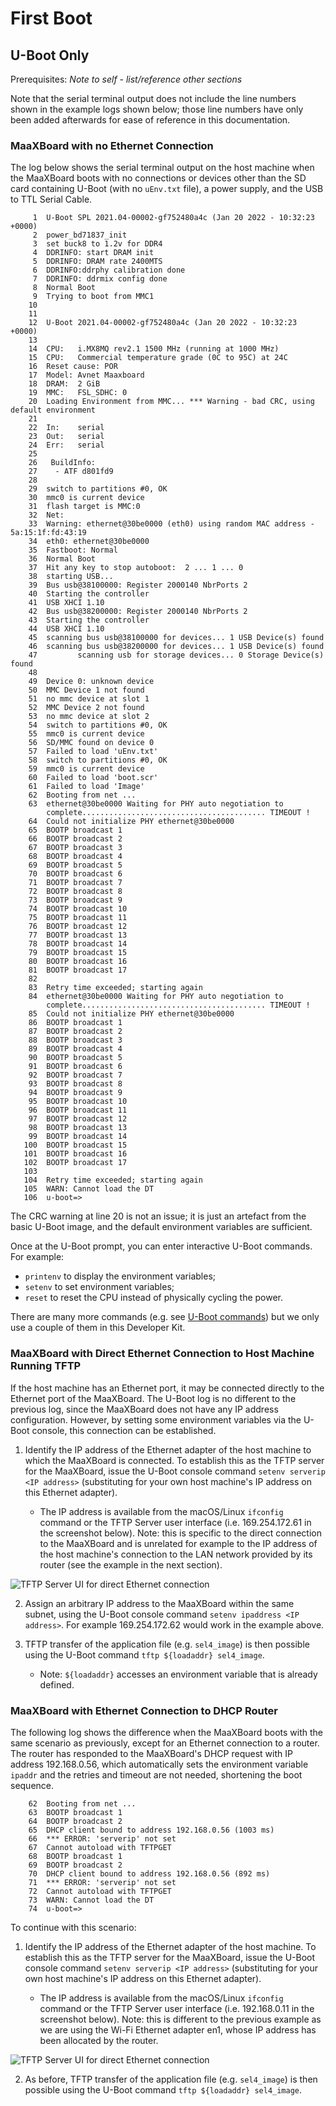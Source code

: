 # First Boot

## U-Boot Only

Prerequisites: *Note to self - list/reference other sections*

Note that the serial terminal output does not include the line numbers shown in the example logs shown below; those line numbers have only been added afterwards for ease of reference in this documentation.

### MaaXBoard with no Ethernet Connection

The log below shows the serial terminal output on the host machine when the MaaXBoard boots with no connections or devices other than the SD card containing U-Boot (with no `uEnv.txt` file), a power supply, and the USB to TTL Serial Cable.

```
     1	U-Boot SPL 2021.04-00002-gf752480a4c (Jan 20 2022 - 10:32:23 +0000)
     2	power_bd71837_init
     3	set buck8 to 1.2v for DDR4
     4	DDRINFO: start DRAM init
     5	DDRINFO: DRAM rate 2400MTS
     6	DDRINFO:ddrphy calibration done
     7	DDRINFO: ddrmix config done
     8	Normal Boot
     9	Trying to boot from MMC1
    10	
    11	
    12	U-Boot 2021.04-00002-gf752480a4c (Jan 20 2022 - 10:32:23 +0000)
    13	
    14	CPU:   i.MX8MQ rev2.1 1500 MHz (running at 1000 MHz)
    15	CPU:   Commercial temperature grade (0C to 95C) at 24C
    16	Reset cause: POR
    17	Model: Avnet Maaxboard
    18	DRAM:  2 GiB
    19	MMC:   FSL_SDHC: 0
    20	Loading Environment from MMC... *** Warning - bad CRC, using default environment
    21	
    22	In:    serial
    23	Out:   serial
    24	Err:   serial
    25	
    26	 BuildInfo:
    27	  - ATF d801fd9
    28	
    29	switch to partitions #0, OK
    30	mmc0 is current device
    31	flash target is MMC:0
    32	Net:   
    33	Warning: ethernet@30be0000 (eth0) using random MAC address - 5a:15:1f:fd:43:19
    34	eth0: ethernet@30be0000
    35	Fastboot: Normal
    36	Normal Boot
    37	Hit any key to stop autoboot:  2 ... 1 ... 0 
    38	starting USB...
    39	Bus usb@38100000: Register 2000140 NbrPorts 2
    40	Starting the controller
    41	USB XHCI 1.10
    42	Bus usb@38200000: Register 2000140 NbrPorts 2
    43	Starting the controller
    44	USB XHCI 1.10
    45	scanning bus usb@38100000 for devices... 1 USB Device(s) found
    46	scanning bus usb@38200000 for devices... 1 USB Device(s) found
    47	       scanning usb for storage devices... 0 Storage Device(s) found
    48	
    49	Device 0: unknown device
    50	MMC Device 1 not found
    51	no mmc device at slot 1
    52	MMC Device 2 not found
    53	no mmc device at slot 2
    54	switch to partitions #0, OK
    55	mmc0 is current device
    56	SD/MMC found on device 0
    57	Failed to load 'uEnv.txt'
    58	switch to partitions #0, OK
    59	mmc0 is current device
    60	Failed to load 'boot.scr'
    61	Failed to load 'Image'
    62	Booting from net ...
    63	ethernet@30be0000 Waiting for PHY auto negotiation to
    	complete......................................... TIMEOUT !
    64	Could not initialize PHY ethernet@30be0000
    65	BOOTP broadcast 1
    66	BOOTP broadcast 2
    67	BOOTP broadcast 3
    68	BOOTP broadcast 4
    69	BOOTP broadcast 5
    70	BOOTP broadcast 6
    71	BOOTP broadcast 7
    72	BOOTP broadcast 8
    73	BOOTP broadcast 9
    74	BOOTP broadcast 10
    75	BOOTP broadcast 11
    76	BOOTP broadcast 12
    77	BOOTP broadcast 13
    78	BOOTP broadcast 14
    79	BOOTP broadcast 15
    80	BOOTP broadcast 16
    81	BOOTP broadcast 17
    82	
    83	Retry time exceeded; starting again
    84	ethernet@30be0000 Waiting for PHY auto negotiation to
    	complete......................................... TIMEOUT !
    85	Could not initialize PHY ethernet@30be0000
    86	BOOTP broadcast 1
    87	BOOTP broadcast 2
    88	BOOTP broadcast 3
    89	BOOTP broadcast 4
    90	BOOTP broadcast 5
    91	BOOTP broadcast 6
    92	BOOTP broadcast 7
    93	BOOTP broadcast 8
    94	BOOTP broadcast 9
    95	BOOTP broadcast 10
    96	BOOTP broadcast 11
    97	BOOTP broadcast 12
    98	BOOTP broadcast 13
    99	BOOTP broadcast 14
   100	BOOTP broadcast 15
   101	BOOTP broadcast 16
   102	BOOTP broadcast 17
   103	
   104	Retry time exceeded; starting again
   105	WARN: Cannot load the DT
   106	u-boot=> 
```

The CRC warning at line 20 is not an issue; it is just an artefact from the basic U-Boot image, and the default environment variables are sufficient.

Once at the U-Boot prompt, you can enter interactive U-Boot commands. For example:

- `printenv` to display the environment variables;
- `setenv` to set environment variables;
- `reset` to reset the CPU instead of physically cycling the power.

There are many more commands (e.g. see [U-Boot commands](https://www.denx.de/wiki/U-Bootdoc/BasicCommandSet)) but we only use a couple of them in this Developer Kit.

### MaaXBoard with Direct Ethernet Connection to Host Machine Running TFTP

If the host machine has an Ethernet port, it may be connected directly to the Ethernet port of the MaaXBoard. The U-Boot log is no different to the previous log, since the MaaXBoard does not have any IP address configuration. However, by setting some environment variables via the U-Boot console, this connection can be established.

1. Identify the IP address of the Ethernet adapter of the host machine to which the MaaXBoard is connected. To establish this as the TFTP server for the MaaXBoard, issue the U-Boot console command `setenv serverip <IP address>` (substituting <IP address> for your own host machine's IP address on this Ethernet adapter).
    - The IP address is available from the macOS/Linux `ifconfig` command or the TFTP Server user interface (i.e. 169.254.172.61 in the screenshot below). Note: this is specific to the direct connection to the MaaXBoard and is unrelated for example to the IP address of the host machine's connection to the LAN network provided by its router (see the example in the next section).

![TFTP Server UI for direct Ethernet connection](figures/tftp-server-direct-ethernet-en0.png)

2. Assign an arbitrary IP address to the MaaXBoard within the same subnet, using the U-Boot console command `setenv ipaddress <IP address>`. For example 169.254.172.62 would work in the example above.

3. TFTP transfer of the application file (e.g. `sel4_image`) is then possible using the U-Boot command `tftp ${loadaddr} sel4_image`.
    - Note: `${loadaddr}` accesses an environment variable that is already defined.

### MaaXBoard with Ethernet Connection to DHCP Router

The following log shows the difference when the MaaXBoard boots with the same scenario as previously, except for an Ethernet connection to a router. The router has responded to the MaaXBoard's DHCP request with IP address 192.168.0.56, which automatically sets the environment variable `ipaddr` and the retries and timeout are not needed, shortening the boot sequence.

```
    62	Booting from net ...
    63	BOOTP broadcast 1
    64	BOOTP broadcast 2
    65	DHCP client bound to address 192.168.0.56 (1003 ms)
    66	*** ERROR: 'serverip' not set
    67	Cannot autoload with TFTPGET
    68	BOOTP broadcast 1
    69	BOOTP broadcast 2
    70	DHCP client bound to address 192.168.0.56 (892 ms)
    71	*** ERROR: 'serverip' not set
    72	Cannot autoload with TFTPGET
    73	WARN: Cannot load the DT
    74	u-boot=> 
```
To continue with this scenario: 

1. Identify the IP address of the Ethernet adapter of the host machine. To establish this as the TFTP server for the MaaXBoard, issue the U-Boot console command `setenv serverip <IP address>` (substituting <IP address> for your own host machine's IP address on this Ethernet adapter).
    - The IP address is available from the macOS/Linux `ifconfig` command or the TFTP Server user interface (i.e. 192.168.0.11 in the screenshot below). Note: this is different to the previous example as we are using the Wi-Fi Ethernet adapter en1, whose IP address has been allocated by the router.
 
![TFTP Server UI for direct Ethernet connection](figures/tftp-server-wifi-en1.png)

2. As before, TFTP transfer of the application file (e.g. `sel4_image`) is then possible using the U-Boot command `tftp ${loadaddr} sel4_image`.
 
